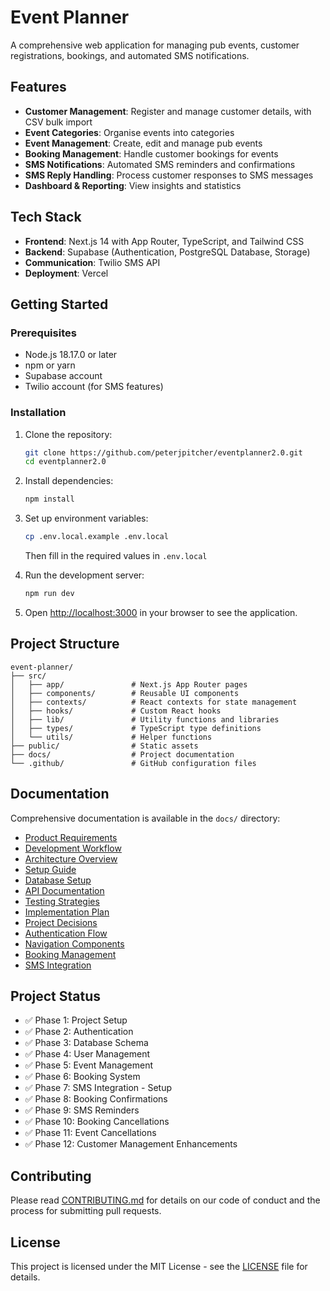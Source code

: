 # Event Planner

A comprehensive web application for managing pub events, customer registrations, bookings, and automated SMS notifications.

## Features

- **Customer Management**: Register and manage customer details, with CSV bulk import
- **Event Categories**: Organise events into categories
- **Event Management**: Create, edit and manage pub events
- **Booking Management**: Handle customer bookings for events
- **SMS Notifications**: Automated SMS reminders and confirmations
- **SMS Reply Handling**: Process customer responses to SMS messages
- **Dashboard & Reporting**: View insights and statistics

## Tech Stack

- **Frontend**: Next.js 14 with App Router, TypeScript, and Tailwind CSS
- **Backend**: Supabase (Authentication, PostgreSQL Database, Storage)
- **Communication**: Twilio SMS API
- **Deployment**: Vercel

## Getting Started

### Prerequisites

- Node.js 18.17.0 or later
- npm or yarn
- Supabase account
- Twilio account (for SMS features)

### Installation

1. Clone the repository:
   ```bash
   git clone https://github.com/peterjpitcher/eventplanner2.0.git
   cd eventplanner2.0
   ```

2. Install dependencies:
   ```bash
   npm install
   ```

3. Set up environment variables:
   ```bash
   cp .env.local.example .env.local
   ```
   Then fill in the required values in `.env.local`

4. Run the development server:
   ```bash
   npm run dev
   ```

5. Open [http://localhost:3000](http://localhost:3000) in your browser to see the application.

## Project Structure

```
event-planner/
├── src/
│   ├── app/               # Next.js App Router pages
│   ├── components/        # Reusable UI components
│   ├── contexts/          # React contexts for state management
│   ├── hooks/             # Custom React hooks
│   ├── lib/               # Utility functions and libraries
│   ├── types/             # TypeScript type definitions
│   └── utils/             # Helper functions
├── public/                # Static assets
├── docs/                  # Project documentation
└── .github/               # GitHub configuration files
```

## Documentation

Comprehensive documentation is available in the `docs/` directory:

- [Product Requirements](docs/PRD.md)
- [Development Workflow](docs/WORKFLOW.md)
- [Architecture Overview](docs/ARCHITECTURE.md)
- [Setup Guide](docs/SETUP.md)
- [Database Setup](docs/DATABASE_SETUP.sql)
- [API Documentation](docs/API.md)
- [Testing Strategies](docs/TESTING.md)
- [Implementation Plan](docs/IMPLEMENTATION_PLAN.md)
- [Project Decisions](docs/DECISIONS.md)
- [Authentication Flow](docs/AUTHENTICATION.md)
- [Navigation Components](docs/NAVIGATION.md)
- [Booking Management](docs/BOOKING_MANAGEMENT.md)
- [SMS Integration](docs/SMS_INTEGRATION.md)

## Project Status

- ✅ Phase 1: Project Setup
- ✅ Phase 2: Authentication
- ✅ Phase 3: Database Schema
- ✅ Phase 4: User Management
- ✅ Phase 5: Event Management
- ✅ Phase 6: Booking System
- ✅ Phase 7: SMS Integration - Setup
- ✅ Phase 8: Booking Confirmations
- ✅ Phase 9: SMS Reminders
- ✅ Phase 10: Booking Cancellations
- ✅ Phase 11: Event Cancellations
- ✅ Phase 12: Customer Management Enhancements

## Contributing

Please read [CONTRIBUTING.md](.github/CONTRIBUTING.md) for details on our code of conduct and the process for submitting pull requests.

## License

This project is licensed under the MIT License - see the [LICENSE](LICENSE) file for details. 